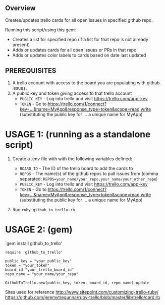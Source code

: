 ## Overview
Creates/updates trello cards for all open issues in specified github repo. 

Running this script/using this gem:
- Creates a list for specified repo (if a list for that repo is not already present)
- Adds or updates cards for all open issues or PRs in that repo
- Adds or updates color labels to cards based on date last updated

## PREREQUISITES 

1. A trello account with access to the board you are populating with github issues.
2. A public key and token giving access to that trello account
   - `PUBLIC_KEY` - Log into trello and visit https://trello.com/app-key
   - `TOKEN` - Go to
     https://trello.com/1/connect?key=...&name=MyApp&response_type=token&scope=read,write 
    (substituting the public key for ... a unique name for MyApp)


# USAGE 1: (running as a standalone script)

1. Create a .env file with with the following variables
   defined:
   - `BOARD_ID` - The ID of the trello board to add the cards to
   - `REPOS` - The name(s) of the github repos to pull issues from
     (comma separated: `REPOS=your_name/your_repo,your_name/your_other_repo`)
   - `PUBLIC_KEY` - Log into trello and visit https://trello.com/app-key
   - `TOKEN` - Go to
     https://trello.com/1/connect?key=...&name=MyApp&response_type=token&scope=read,write 
    (substituting the public key for ... a unique name for MyApp)

2. Run `ruby github_to_trello.rb`

# USAGE 2: (gem)

`gem install github_to_trello'

```
require 'github_to_trello'

public_key = "your_public_key"
token = "your_token"
board_id "your_trello_board_id"
repo_name = "your_name/your_repo"

GithubToTrello.new(public_key, token, board_id, repo_name).update
```


Sites used for reference
http://www.sitepoint.com/customizing-trello-ruby/
https://github.com/jeremytregunna/ruby-trello/blob/master/lib/trello/card.rb
